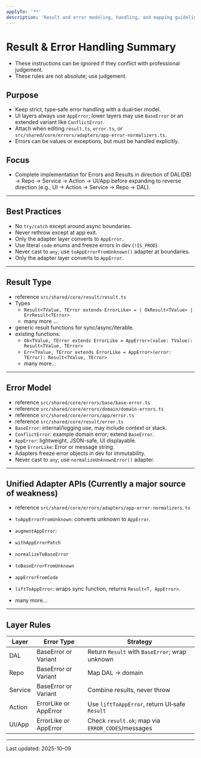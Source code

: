 ```yaml
---
applyTo: '**'
description: 'Result and error modeling, handling, and mapping guidelines for Next.js + TypeScript'
---
```


# Result & Error Handling Summary

- These instructions can be ignored if they conflict with professional judgement.
- These rules are not absolute; use judgement.

## Purpose

- Keep strict, type‑safe error handling with a dual‑tier model.
- UI layers always use `AppError`; lower layers may use `BaseError` or an extended variant like `ConflictError`.
- Attach when editing `result.ts`, `error.ts`, or `src/shared/core/errors/adapters/app-error-normalizers.ts`.
- Errors can be values or exceptions, but must be handled explicitly.

## Focus

- Complete implementation for Errors and Results in direction of DAL(DB) → Repo → Service → Action → UI/App before
  expanding to reverse direction (e.g., UI → Action → Service → Repo → DAL).

---

## Best Practices

- No `try/catch` except around async boundaries.
- Never rethrow except at app exit.
- Only the adapter layer converts to `AppError`.
- Use literal `code` enums and freeze errors in dev (`!IS_PROD`).
- Never cast to `any`; use `toAppErrorFromUnknown()` adapter at boundaries.
- Only the adapter layer converts to `AppError`.

---

## Result Type

- reference `src/shared/core/result/result.ts`
- Types
    - `Result<TValue, TError extends ErrorLike> = | OkResult<TValue> | ErrResult<TError>`
    - many more ...
- generic result functions for sync/async/iterable.
- existing functions:
    - `Ok<TValue, TError extends ErrorLike = AppError>(value: TValue): Result<TValue, TError>`
    - `Err<TValue, TError extends ErrorLike = AppError>(error: TError): Result<TValue, TError>`
    - many more...

---

## Error Model

- reference `src/shared/core/errors/base/base-error.ts`
- reference `src/shared/core/errors/domain/domain-errors.ts`
- reference `src/shared/core/errors/app/error.ts`
- reference `src/shared/core/result/error.ts`
- `BaseError`: internal/logging use, may include context or stack.
- `ConflictError`: example domain error; extend `BaseError`.
- `AppError`: lightweight, JSON-safe, UI displayable.
- type `ErrorLike`: Error or message string.
- Adapters freeze error objects in dev for immutability.
- Never cast to `any`; use `normalizeUnknownError()` adapter.

---

## Unified Adapter APIs (Currently a major source of weakness)

- reference `src/shared/core/errors/adapters/app-error-normalizers.ts`

- `toAppErrorFromUnknown`: converts unknown to `AppError`.
- `augmentAppError`:
- `withAppErrorPatch`
- `normalizeToBaseError`
- `toBaseErrorFromUnknown`
- `appErrorFromCode`
- `liftToAppError`: wraps sync function, returns `Result<T, AppError>`.
- many more...

---

## Layer Rules

| Layer   | Error Type            | Strategy                                          |
|---------|-----------------------|---------------------------------------------------|
| DAL     | BaseError or Variant  | Return `Result` with `BaseError`; wrap unknown    |
| Repo    | BaseError or Variant  | Map DAL → domain                                  |
| Service | BaseError or Variant  | Combine results, never throw                      |
| Action  | ErrorLike or AppError | Use `liftToAppError`, return UI‑safe `Result`     |
| UI/App  | ErrorLike or AppError | Check `result.ok`; map via `ERROR_CODES`/messages |

---

Last updated: 2025-10-09
